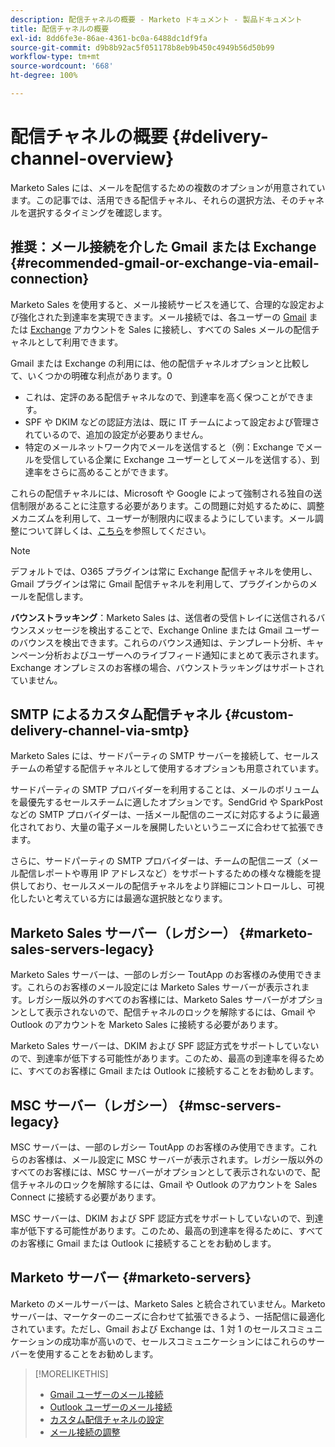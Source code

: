 ```yaml
---
description: 配信チャネルの概要 - Marketo ドキュメント - 製品ドキュメント
title: 配信チャネルの概要
exl-id: 8dd6fe3e-86ae-4361-bc0a-6488dc1df9fa
source-git-commit: d9b8b92ac5f051178b8eb9b450c4949b56d50b99
workflow-type: tm+mt
source-wordcount: '668'
ht-degree: 100%

---
```


# 配信チャネルの概要 {#delivery-channel-overview}

Marketo Sales には、メールを配信するための複数のオプションが用意されています。この記事では、活用できる配信チャネル、それらの選択方法、そのチャネルを選択するタイミングを確認します。

## 推奨：メール接続を介した Gmail または Exchange {#recommended-gmail-or-exchange-via-email-connection}

Marketo Sales を使用すると、メール接続サービスを通じて、合理的な設定および強化された到達率を実現できます。メール接続では、各ユーザーの [Gmail](/help/marketo/product-docs/marketo-sales-connect/email-plugins/gmail/email-connection-for-gmail-users.md) または [Exchange](/help/marketo/product-docs/marketo-sales-connect/email-plugins/msc-for-outlook/email-connection-for-outlook-users.md) アカウントを Sales に接続し、すべての Sales メールの配信チャネルとして利用できます。

Gmail または Exchange の利用には、他の配信チャネルオプションと比較して、いくつかの明確な利点があります。0

* これは、定評のある配信チャネルなので、到達率を高く保つことができます。
* SPF や DKIM などの認証方法は、既に IT チームによって設定および管理されているので、追加の設定が必要ありません。
* 特定のメールネットワーク内でメールを送信すると（例：Exchange でメールを受信している企業に Exchange ユーザーとしてメールを送信する）、到達率をさらに高めることができます。

これらの配信チャネルには、Microsoft や Google によって強制される独自の送信制限があることに注意する必要があります。この問題に対処するために、調整メカニズムを利用して、ユーザーが制限内に収まるようにしています。メール調整について詳しくは、[こちら](/help/marketo/product-docs/marketo-sales-connect/email/email-delivery/email-connection-throttling.md)を参照してください。

>[!NOTE]
>
>デフォルトでは、O365 プラグインは常に Exchange 配信チャネルを使用し、Gmail プラグインは常に Gmail 配信チャネルを利用して、プラグインからのメールを配信します。

**バウンストラッキング**：Marketo Sales は、送信者の受信トレイに送信されるバウンスメッセージを検出することで、Exchange Online または Gmail ユーザーのバウンスを検出できます。これらのバウンス通知は、テンプレート分析、キャンペーン分析およびユーザーへのライブフィード通知にまとめて表示されます。Exchange オンプレミスのお客様の場合、バウンストラッキングはサポートされていません。

## SMTP によるカスタム配信チャネル {#custom-delivery-channel-via-smtp}

Marketo Sales には、サードパーティの SMTP サーバーを接続して、セールスチームの希望する配信チャネルとして使用するオプションも用意されています。

サードパーティの SMTP プロバイダーを利用することは、メールのボリュームを最優先するセールスチームに適したオプションです。SendGrid や SparkPost などの SMTP プロバイダーは、一括メール配信のニーズに対応するように最適化されており、大量の電子メールを展開したいというニーズに合わせて拡張できます。

さらに、サードパーティの SMTP プロバイダーは、チームの配信ニーズ（メール配信レポートや専用 IP アドレスなど）をサポートするための様々な機能を提供しており、セールスメールの配信チャネルをより詳細にコントロールし、可視化したいと考えている方には最適な選択肢となります。

## Marketo Sales サーバー（レガシー） {#marketo-sales-servers-legacy}

Marketo Sales サーバーは、一部のレガシー ToutApp のお客様のみ使用できます。これらのお客様のメール設定には Marketo Sales サーバーが表示されます。レガシー版以外のすべてのお客様には、Marketo Sales サーバーがオプションとして表示されないので、配信チャネルのロックを解除するには、Gmail や Outlook のアカウントを Marketo Sales に接続する必要があります。

Marketo Sales サーバーは、DKIM および SPF 認証方式をサポートしていないので、到達率が低下する可能性があります。このため、最高の到達率を得るために、すべてのお客様に Gmail または Outlook に接続することをお勧めします。

## MSC サーバー（レガシー） {#msc-servers-legacy}

MSC サーバーは、一部のレガシー ToutApp のお客様のみ使用できます。これらのお客様は、メール設定に MSC サーバーが表示されます。レガシー版以外のすべてのお客様には、MSC サーバーがオプションとして表示されないので、配信チャネルのロックを解除するには、Gmail や Outlook のアカウントを Sales Connect に接続する必要があります。

MSC サーバーは、DKIM および SPF 認証方式をサポートしていないので、到達率が低下する可能性があります。このため、最高の到達率を得るために、すべてのお客様に Gmail または Outlook に接続することをお勧めします。

## Marketo サーバー {#marketo-servers}

Marketo のメールサーバーは、Marketo Sales と統合されていません。Marketo サーバーは、マーケターのニーズに合わせて拡張できるよう、一括配信に最適化されています。ただし、Gmail および Exchange は、1 対 1 のセールスコミュニケーションの成功率が高いので、セールスコミュニケーションにはこれらのサーバーを使用することをお勧めします。

>[!MORELIKETHIS]
>
>* [Gmail ユーザーのメール接続](/help/marketo/product-docs/marketo-sales-connect/email-plugins/gmail/email-connection-for-gmail-users.md)
>* [Outlook ユーザーのメール接続](/help/marketo/product-docs/marketo-sales-connect/email-plugins/msc-for-outlook/email-connection-for-outlook-users.md)
>* [カスタム配信チャネルの設定](/help/marketo/product-docs/marketo-sales-connect/email/email-delivery/setting-up-a-custom-delivery-channel.md)
>* [メール接続の調整](/help/marketo/product-docs/marketo-sales-connect/email/email-delivery/email-connection-throttling.md)

